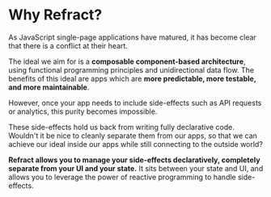 # Why Refract?

As JavaScript single-page applications have matured, it has become clear that there is a conflict at their heart.

The ideal we aim for is a **composable component-based architecture**, using functional programming principles and unidirectional data flow. The benefits of this ideal are apps which are **more predictable, more testable, and more maintainable**.

However, once your app needs to include side-effects such as API requests or analytics, this purity becomes impossible.

These side-effects hold us back from writing fully declarative code. Wouldn't it be nice to cleanly separate them from our apps, so that we can achieve our ideal inside our apps while still connecting to the outside world?

**Refract allows you to manage your side-effects declaratively, completely separate from your UI and your state.** It sits between your state and UI, and allows you to leverage the power of reactive programming to handle side-effects.
